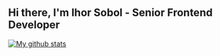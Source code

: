 ## Hi there, I'm Ihor Sobol - Senior Frontend Developer

<a href="https://github.com/IgorSobol/IgorSobol">
  <img align="center" src="https://github-readme-stats.vercel.app/api?username=IgorSobol&show_icons=true&count_private=true&include_all_commits=true&theme=material-palenight" alt="My github stats" />
</a>

<!-- ### What I do

- 💻 I develop cross-platform, responsive web interfaces using semantic HTML. I also analyze the availability of interfaces, in accordance with the requirements (a11y), and make my work as accessible as possible for all people.
- 👯 I conduct HTML/CSS courses where I share my experience with novice developers. Participating as a mentor in courses from HTML academy. -->


<!-- ### Connect with me: -->

<!-- [<img align="left" alt="Sobol | Facebook" width="22px" src="https://cdn.jsdelivr.net/npm/simple-icons@v3/icons/facebook.svg" />][facebook]
[<img align="left" alt="Sobol | LinkedIn" width="22px" src="https://cdn.jsdelivr.net/npm/simple-icons@v3/icons/linkedin.svg" />][linkedin]
[<img align="left" alt="Sobol | Codepen" width="22px" src="https://cdn.jsdelivr.net/npm/simple-icons@v3/icons/codepen.svg" />][codepen]
[<img align="left" alt="Sobol | Codewars" width="22px" src="https://cdn.jsdelivr.net/npm/simple-icons@v3/icons/codewars.svg" />][codewars] -->

<!-- <br /> -->

<!-- ### Languages and Tools: -->

<!-- <img align="left" alt="JavaScript" width="26px" src="https://raw.githubusercontent.com/github/explore/80688e429a7d4ef2fca1e82350fe8e3517d3494d/topics/javascript/javascript.png" />
<img align="left" alt="React" width="26px" src="https://raw.githubusercontent.com/github/explore/80688e429a7d4ef2fca1e82350fe8e3517d3494d/topics/react/react.png" />
<img align="left" alt="Redux" width="26px" src="https://raw.githubusercontent.com/github/explore/80688e429a7d4ef2fca1e82350fe8e3517d3494d/topics/redux/redux.png" />
<img align="left" alt="HTML5" width="26px" src="https://raw.githubusercontent.com/github/explore/80688e429a7d4ef2fca1e82350fe8e3517d3494d/topics/html/html.png" />
<img align="left" alt="CSS3" width="26px" src="https://raw.githubusercontent.com/github/explore/80688e429a7d4ef2fca1e82350fe8e3517d3494d/topics/css/css.png" />
<img align="left" alt="Sass" width="26px" src="https://raw.githubusercontent.com/github/explore/80688e429a7d4ef2fca1e82350fe8e3517d3494d/topics/sass/sass.png" />
<img align="left" alt="Git" width="26px" src="https://raw.githubusercontent.com/github/explore/80688e429a7d4ef2fca1e82350fe8e3517d3494d/topics/git/git.png" />
<img align="left" alt="GitHub" width="26px" src="https://raw.githubusercontent.com/github/explore/78df643247d429f6cc873026c0622819ad797942/topics/github/github.png" />
<img align="left" alt="Visual Studio Code" width="26px" src="https://raw.githubusercontent.com/github/explore/80688e429a7d4ef2fca1e82350fe8e3517d3494d/topics/visual-studio-code/visual-studio-code.png" /> -->

<!-- <br />
<br /> -->


<!-- ### 📺 Latest YouTube Videos -->

<!-- YOUTUBE:START -->
<!-- - [Part 1. Web, HTML/CSS, and JavaScript basics: practical tips [RU]](https://www.youtube.com/watch?v=OmuqxwbGxdw&t=10s)
- [Part 2. Web, HTML/CSS, and JavaScript basics: practical tips. [RU]](https://www.youtube.com/watch?v=fPS2iUBHNGM&t=2s)
- [Part 3. Web, HTML/CSS, and JavaScript basics: practical tips. [RU]](https://www.youtube.com/watch?v=rUm8oRdfjXI&t=13s) -->
<!-- YOUTUBE:END -->

<!-- [facebook]: https://www.facebook.com/profile.php?id=100010692156309
[linkedin]: https://www.linkedin.com/in/ihor-sobol-90009b1a1/
[codepen]: https://codepen.io/dashboard/
[codewars]: https://www.codewars.com/users/D.o.m.i.n.u.S -->
